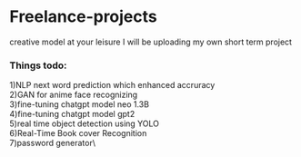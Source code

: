 # Freelance-projects
creative model at your leisure
I will be uploading my own short term project 

### **Things todo:**
1)NLP next word prediction which enhanced accruracy \
2)GAN for anime face recognizing\
3)fine-tuning chatgpt model neo 1.3B\
4)fine-tuning chatgpt model gpt2\
5)real time object detection using YOLO\
6)Real-Time Book cover Recognition\
7)password generator\

